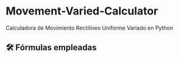 # Movement-Varied-Calculator
Calculadora de Movimiento Rectilíneo Uniforme Variado en Python

## 🛠️ Fórmulas empleadas

